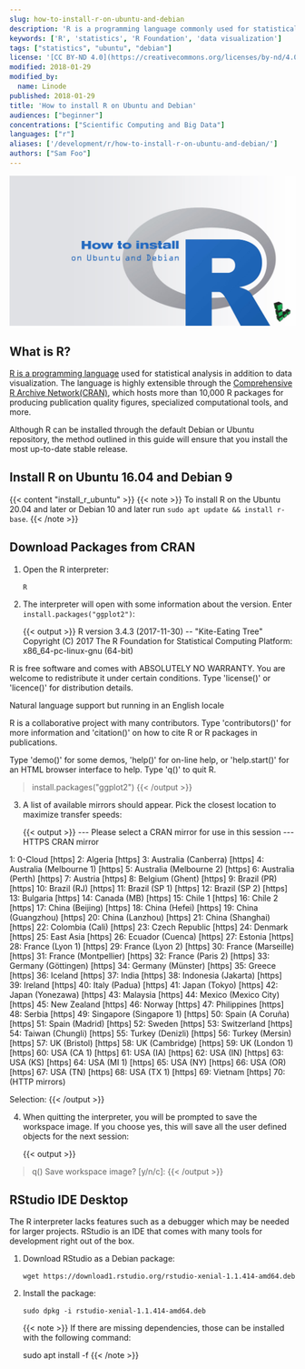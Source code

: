 ```yaml
---
slug: how-to-install-r-on-ubuntu-and-debian
description: 'R is a programming language commonly used for statistical analysis and data visualization. Learn how to install the base R package on your Linode.'
keywords: ['R', 'statistics', 'R Foundation', 'data visualization']
tags: ["statistics", "ubuntu", "debian"]
license: '[CC BY-ND 4.0](https://creativecommons.org/licenses/by-nd/4.0)'
modified: 2018-01-29
modified_by:
  name: Linode
published: 2018-01-29
title: 'How to install R on Ubuntu and Debian'
audiences: ["beginner"]
concentrations: ["Scientific Computing and Big Data"]
languages: ["r"]
aliases: ['/development/r/how-to-install-r-on-ubuntu-and-debian/']
authors: ["Sam Foo"]
---
```


![How to install R on Ubuntu and Debian](install-r-ubuntu-debian-title.jpg "How to install R on Ubuntu and Debian title graphic")

## What is R?

[R is a programming language](https://www.r-project.org/about.html) used for statistical analysis in addition to data visualization. The language is highly extensible through the [Comprehensive R Archive Network(CRAN)](https://cran.r-project.org/), which hosts more than 10,000 R packages for producing publication quality figures, specialized computational tools, and more.

Although R can be installed through the default Debian or Ubuntu repository, the method outlined in this guide will ensure that you install the most up-to-date stable release.

## Install R on Ubuntu 16.04 and Debian 9

{{< content "install_r_ubuntu" >}}
{{< note >}}
To install R on the Ubuntu 20.04 and later or Debian 10 and later run `sudo apt update && install r-base`. 
{{< /note >}}

## Download Packages from CRAN

1.  Open the R interpreter:

        R

2.  The interpreter will open with some information about the version. Enter `install.packages("ggplot2")`:

    {{< output >}}
R version 3.4.3 (2017-11-30) -- "Kite-Eating Tree"
Copyright (C) 2017 The R Foundation for Statistical Computing
Platform: x86_64-pc-linux-gnu (64-bit)

R is free software and comes with ABSOLUTELY NO WARRANTY.
You are welcome to redistribute it under certain conditions.
Type 'license()' or 'licence()' for distribution details.

  Natural language support but running in an English locale

R is a collaborative project with many contributors.
Type 'contributors()' for more information and
'citation()' on how to cite R or R packages in publications.

Type 'demo()' for some demos, 'help()' for on-line help, or
'help.start()' for an HTML browser interface to help.
Type 'q()' to quit R.

> install.packages("ggplot2")
{{< /output >}}

3.  A list of available mirrors should appear. Pick the closest location to maximize transfer speeds:

    {{< output >}}
--- Please select a CRAN mirror for use in this session ---
HTTPS CRAN mirror

 1: 0-Cloud [https]                   2: Algeria [https]
 3: Australia (Canberra) [https]      4: Australia (Melbourne 1) [https]
 5: Australia (Melbourne 2) [https]   6: Australia (Perth) [https]
 7: Austria [https]                   8: Belgium (Ghent) [https]
 9: Brazil (PR) [https]              10: Brazil (RJ) [https]
11: Brazil (SP 1) [https]            12: Brazil (SP 2) [https]
13: Bulgaria [https]                 14: Canada (MB) [https]
15: Chile 1 [https]                  16: Chile 2 [https]
17: China (Beijing) [https]          18: China (Hefei) [https]
19: China (Guangzhou) [https]        20: China (Lanzhou) [https]
21: China (Shanghai) [https]         22: Colombia (Cali) [https]
23: Czech Republic [https]           24: Denmark [https]
25: East Asia [https]                26: Ecuador (Cuenca) [https]
27: Estonia [https]                  28: France (Lyon 1) [https]
29: France (Lyon 2) [https]          30: France (Marseille) [https]
31: France (Montpellier) [https]     32: France (Paris 2) [https]
33: Germany (Göttingen) [https]      34: Germany (Münster) [https]
35: Greece [https]                   36: Iceland [https]
37: India [https]                    38: Indonesia (Jakarta) [https]
39: Ireland [https]                  40: Italy (Padua) [https]
41: Japan (Tokyo) [https]            42: Japan (Yonezawa) [https]
43: Malaysia [https]                 44: Mexico (Mexico City) [https]
45: New Zealand [https]              46: Norway [https]
47: Philippines [https]              48: Serbia [https]
49: Singapore (Singapore 1) [https]  50: Spain (A Coruña) [https]
51: Spain (Madrid) [https]           52: Sweden [https]
53: Switzerland [https]              54: Taiwan (Chungli) [https]
55: Turkey (Denizli) [https]         56: Turkey (Mersin) [https]
57: UK (Bristol) [https]             58: UK (Cambridge) [https]
59: UK (London 1) [https]            60: USA (CA 1) [https]
61: USA (IA) [https]                 62: USA (IN) [https]
63: USA (KS) [https]                 64: USA (MI 1) [https]
65: USA (NY) [https]                 66: USA (OR) [https]
67: USA (TN) [https]                 68: USA (TX 1) [https]
69: Vietnam [https]                  70: (HTTP mirrors)


Selection:
{{< /output >}}

4.  When quitting the interpreter, you will be prompted to save the workspace image. If you choose yes, this will save all the user defined objects for the next session:

    {{< output >}}
> q()
Save workspace image? [y/n/c]:
{{< /output >}}

## RStudio IDE Desktop

The R interpreter lacks features such as a debugger which may be needed for larger projects. RStudio is an IDE that comes with many tools for development right out of the box.

1.  Download RStudio as a Debian package:

        wget https://download1.rstudio.org/rstudio-xenial-1.1.414-amd64.deb

2.  Install the package:

        sudo dpkg -i rstudio-xenial-1.1.414-amd64.deb

    {{< note >}}
     If there are missing dependencies, those can be installed with the following command:

    sudo apt install -f
   {{< /note >}}
